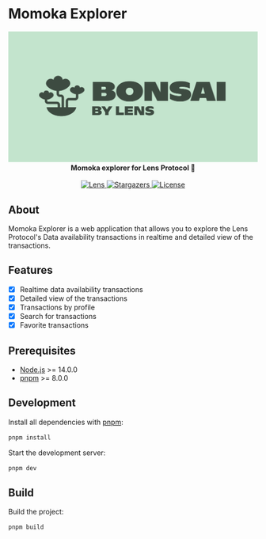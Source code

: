 # Momoka Explorer
                                                                                                                     
<img src="./public/og.png"/>

<div align="center">
    <strong>Momoka explorer for Lens Protocol 🌿</strong>
</div>
<br>
<div align="center">
    <a href="https://lenster.xyz/u/lensprotocol">
        <img src="https://lens-badge.vercel.app/api/badge/lensprotocol" alt="Lens">
    </a>
    <a href="https://github.com/lens-protocol/momoka-explorer/stargazers">
        <img src="https://img.shields.io/github/stars/lens-protocol/momoka-explorer?label=Stars&logo=github" alt="Stargazers">
    </a>
    <a href="https://github.com/lens-protocol/momoka-explorer/blob/main/LICENSE">
        <img src="https://img.shields.io/github/license/lens-protocol/momoka-explorer?label=Licence&logo=mit" alt="License">
    </a>
</div>

## About

Momoka Explorer is a web application that allows you to explore the Lens Protocol's Data availability transactions in realtime and detailed view of the transactions.

## Features

- [x] Realtime data availability transactions
- [x] Detailed view of the transactions
- [x] Transactions by profile
- [x] Search for transactions
- [x] Favorite transactions

## Prerequisites

- [Node.js](https://nodejs.org/en/) >= 14.0.0
- [pnpm](https://pnpm.io/) >= 8.0.0

## Development

Install all dependencies with [pnpm](https://pnpm.io/):

```sh
pnpm install
```

Start the development server:

```sh
pnpm dev
```

## Build

Build the project:

```sh
pnpm build
```
